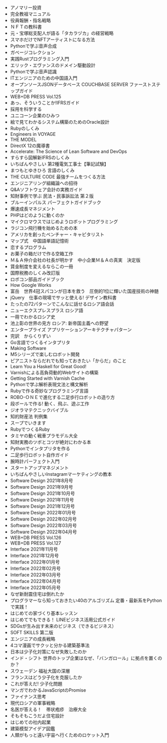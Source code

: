* アノマリー投資
* 完全教祖マニュアル
* 役員報酬・指名戦略
* ＮＦＴの教科書
* 元・宝塚総支配人が語る「タカラヅカ」の経営戦略
* スマホだけでNFTアーティストになる方法
* Pythonで学ぶ音声合成
* ガベージコレクション
* 実践Rustプログラミング入門
* エリック・エヴァンスのドメイン駆動設計
* Pythonで学ぶ音声認識
* ITエンジニアのための中国語入門
* オープンソースJSONデータベース COUCHBASE SERVER ファーストステップガイド
* WEB+DB PRESS Vol.125
* あっ、そういうことか!IFRSガイド
* 採用を科学する
* ユニコーン企業のひみつ
* 絵で見てわかるシステム構築のためのOracle設計
* Rubyのしくみ
* Engineers in VOYAGE
* THE MODEL
* DirectX 12の魔導書
* Accelerate: The Science of Lean Software and DevOps
* すらすら図解新IFRSのしくみ
* いちばんやさしい 第2種電気工事士【筆記試験】
* まつもとゆきひろ 言語のしくみ
* THE CULTURE CODE 最強チームをつくる方法
* エンジニアリング組織論への招待
* Q&Aソフトウェア会計の実務ガイド
* 知財事例で学ぶ 民法・民事訴訟法 第２版
* ブルーインパルス パーフェクトガイドブック
* 爆速成長マネジメント
* PHPはどのように動くのか
* マイクロマウスではじめようロボットプログラミング
* ラジコン飛行機を始めるための本
* アメリカを創ったベンチャー・キャピタリスト
* マップ式　中国語単語記憶術
* 恋するプログラム
* お菓子の箱だけで作る空箱工作
* Ｍ＆Ａ仲介会社の社長が明かす　中小企業Ｍ＆Ａの真実　決定版
* 賃金制度を変えるならこの一冊
* 国際税務のしくみ改訂版
* ロボコン部品ガイドブック
* How Google Works
* 富岳　世界4冠スパコンが日本を救う　圧倒的1位に輝いた国産技術の神髄
* jQuery　仕事の現場でサッと使える! デザイン教科書
* たったの72パターンでこんなに話せるロシア語会話
* ニューエクスプレスプラス ロシア語
* 一冊でわかるロシア史
* 池上彰の世界の見方 ロシア: 新帝国主義への野望
* エンタープライズ アプリケーションアーキテクチャパターン
* 完訳　からくりずい
* Go言語でつくるインタプリタ
* Making Software
* M5シリーズで楽しむロボット開発
* ピアニストならだれでも知っておきたい「からだ」のこと
* Learn You a Haskell for Great Good!
* Varnishによる高負荷動的Webサイトの構築
* Getting Started with Varnish Cache
* Pythonで学ぶ解析表現文法と構文解析
* Rubyで作る奇妙なプログラミング言語
* ROBO-ＯＮＥで進化する二足歩行ロボットの造り方
* 段ボールで作る! 動く、飛ぶ、遊ぶ工作
* ジオラマテクニックバイブル
* 知的財産法 判例集
* スープでいきます
* RubyでつくるRuby
* タミヤの動く戦車プラモデル大全
* 知財実務のツボとコツが絶対にわかる本
* Pythonでインタプリタを作る
* 二足歩行ロボット自作ガイド
* 腕時計パーフェクト入門
* スタートアップマネジメント
* いちばんやさしいInstagramマーケティングの教本
* Software Design 2021年8月号
* Software Design 2021年9月号
* Software Design 2021年10月号
* Software Design 2021年11月号
* Software Design 2021年12月号
* Software Design 2022年01月号
* Software Design 2022年02月号
* Software Design 2022年03月号
* Software Design 2022年04月号
* WEB+DB PRESS Vol.126
* WEB+DB PRESS Vol.127
* Interface 2021年11月号
* Interface 2021年12月号
* Interface 2022年01月号
* Interface 2022年02月号
* Interface 2022年03月号
* Interface 2022年04月号
* Interface 2022年05月号
* なぜ新耐震住宅は倒れたか
* プログラマーなら知っておきたい40のアルゴリズム 定番・最新系をPythonで実践！
* はじめての家づくり基本レッスン
* はじめてでもできる！ LINEビジネス活用公式ガイド
* SDGsが生み出す未来のビジネス（できるビジネス）
* SOFT SKILLS 第二版
* エンジニアの成長戦略
* 4コマ漫画でサクッと分かる建築基準法
* 日本は少子化対策になぜ失敗したのか
* インド・シフト 世界のトップ企業はなぜ、「バンガロール」に拠点を置くのか？
* スウェーデン 福祉大国の深層
* フランスはどう少子化を克服したか
* これが答えだ! 少子化問題
* マンガでわかるJavaScriptのPromise
* ファイナンス思考
* 現代ロシアの軍事戦略
* 名医が答える！　帯状疱疹　治療大全
* そもそもこうだよ住宅設計
* はじめての社内起業
* 建築模型アイデア図鑑
* 人類がもっと遠い宇宙へ行くためのロケット入門
